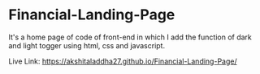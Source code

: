 # Financial-Landing-Page
It's a home page of code of front-end in which I add the function of dark and light togger using html, css and javascript.

Live Link: https://akshitaladdha27.github.io/Financial-Landing-Page/
